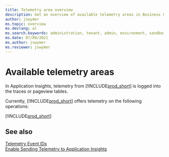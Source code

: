 ```yaml
---
title: Telemetry area overview
description: Get an overview of available telemetry areas in Business Central
author: jswymer
ms.topic: overview
ms.devlang: al
ms.search.keywords: administration, tenant, admin, environment, sandbox, telemetry
ms.date: 07/09/2021
ms.author: jswymer
ms.reviewer: jswymer
---
```


# Available telemetry areas
In Application Insights, telemetry from [!INCLUDE[prod_short](../developer/includes/prod_short.md)] is logged into the traces or pageview tables. 

Currently, [!INCLUDE[prod_short](../developer/includes/prod_short.md)] offers telemetry on the following operations:  

[!INCLUDE[prod_short](../includes/include-telemetry-by-area.md)]
    
## See also
[Telemetry Event IDs](telemetry-event-ids.md)  
[Enable Sending Telemetry to Application Insights](telemetry-enable-application-insights.md)  
